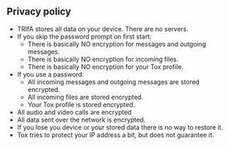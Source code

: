## Privacy policy

* TRIfA stores all data on your device. There are no servers.
* If you skip the password prompt on first start:
     * There is basically NO encryption for messages and outgoing messages.
     * There is basically NO encryption for incoming files.
     * There is basically NO encryption for your Tox profile.
* If you use a password:
     * All incoming messages and outgoing messages are stored encrypted.
     * All incoming files are stored encrypted.
     * Your Tox profile is stored encrypted.
* All audio and video calls are encrypted
* All data sent over the network is encrypted.
* If you lose you device or your stored data there is no way to restore it.
* Tox tries to protect your IP address a bit, but does not guarantee it.
